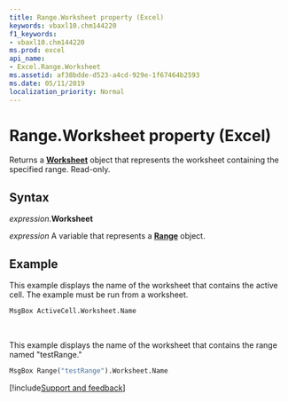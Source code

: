 ```yaml
---
title: Range.Worksheet property (Excel)
keywords: vbaxl10.chm144220
f1_keywords:
- vbaxl10.chm144220
ms.prod: excel
api_name:
- Excel.Range.Worksheet
ms.assetid: af38bdde-d523-a4cd-929e-1f67464b2593
ms.date: 05/11/2019
localization_priority: Normal
---
```



# Range.Worksheet property (Excel)

Returns a **[Worksheet](Excel.Worksheet.md)** object that represents the worksheet containing the specified range. Read-only.


## Syntax

_expression_.**Worksheet**

_expression_ A variable that represents a **[Range](excel.range(object).md)** object.


## Example

This example displays the name of the worksheet that contains the active cell. The example must be run from a worksheet.

```vb
MsgBox ActiveCell.Worksheet.Name
```

<br/>

This example displays the name of the worksheet that contains the range named "testRange."

```vb
MsgBox Range("testRange").Worksheet.Name
```




[!include[Support and feedback](~/includes/feedback-boilerplate.md)]
